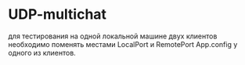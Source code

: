 # UDP-multichat

для тестирования на одной локальной машине двух клиентов необходимо поменять местами LocalPort и RemotePort App.config у одного из клиентов.
